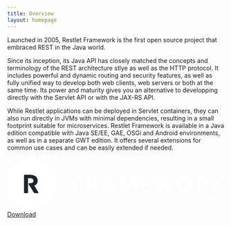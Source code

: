 ```yaml
---
title: Overview
layout: homepage
---
```

Launched in 2005, Restlet Framework is the first open source project that embraced REST in the Java world.

Since its inception, its Java API has closely matched the concepts and terminology of the REST architecture stlye as well as the HTTP protocol. It includes powerful and dynamic routing and security features, as well as fully unified way to develop both web clients, web servers or both at the same time. Its power and maturity gives you an alternative to developping directly with the Servlet API or with the JAX-RS API.

While Restlet applications can be deployed in Servlet containers, they can also run directly in JVMs with minimal dependencies, resulting in a small footprint suitable for microservices. Restlet Framework is available in a Java edition compatible with Java SE/EE, GAE, OSGi and Android environments, as well as in a separate GWT edition. It offers several extensions for common use cases and can be easily extended if needed.

<div class="m-cta cta-darkblue">
    <svg xmlns="http://www.w3.org/2000/svg" id="elements" width="1040.95" height="255.89" viewBox="0 0 1040.95 255.89" class="svg replaced-svg">
        <title>restlet_icons_screen</title>
        <g>
            <path d="M13.62,54.2L100.73,3.58a26.45,26.45,0,0,1,26.57,0l87.2,50.62A27,27,0,0,1,228,77.32V178.57a27,27,0,0,1-13.46,23.12l-87,50.62a26.38,26.38,0,0,1-26.53,0L13.65,201.69A27.13,27.13,0,0,1,0,178.57V77.32A27.11,27.11,0,0,1,13.62,54.2Z" fill="#fff"></path>
            <path d="M132.71,170.76a6.16,6.16,0,0,1,.73.24h17c-1.5-4-19.69-33.31-21.43-35.47a27.66,27.66,0,0,0,12-9c2.78-3.78,4.17-8.75,4.17-14.82,0-9.72-3.45-17-10.34-21.64S118.08,83,105.12,83H82.6c-1.8,0-2.6,1.15-2.6,2.89V171H99V139h0.27L99,123.62V99.82c1-.08,5.7,0,7.11,0,6.23,0,11,.89,14.21,2.68s4.83,4.8,4.83,9c0,4.4-1.56,7.71-4.72,9.54S112.06,124,104.75,124h-0.27c-2.85,0-3.8,1.22-2.64,4l7,11.21c1.42,1.7,13.71,21.39,18.29,28.91A6.86,6.86,0,0,0,132.71,170.76Z" fill="#1b252f"></path>
        </g>
        <g>
            <path d="M315.51,165.4V95.15h42.38v8.41H325.34v21.19h28.89v8.31H325.34V165.4h-9.83Z" fill="#fff"></path>
            <path d="M417,136q1.62,2,4.11,5.32t5.12,7.3q2.63,4,5.22,8.36a85.38,85.38,0,0,1,4.41,8.41H425.1q-2-3.85-4.41-7.81T415.87,150q-2.43-3.6-4.82-6.74t-4.31-5.47c-0.88.07-1.77,0.1-2.69,0.1H392.45V165.4h-9.83V96.16a55.66,55.66,0,0,1,9.28-1.37q5.12-.36,9.38-0.35,14.8,0,22.56,5.58t7.76,16.62a19.47,19.47,0,0,1-3.7,12A21.84,21.84,0,0,1,417,136Zm-14.9-32.95q-6.29,0-9.63.3v26.46h7a73.94,73.94,0,0,0,9.12-.51,20.64,20.64,0,0,0,6.84-1.93,10.29,10.29,0,0,0,4.31-4,13.43,13.43,0,0,0,1.52-6.84,13,13,0,0,0-1.52-6.59,11.26,11.26,0,0,0-4.11-4.16,17.92,17.92,0,0,0-6.08-2.13A43.4,43.4,0,0,0,402.08,103.06Z" fill="#fff"></path>
            <path d="M508.83,165.4q-1.73-4.56-3.24-9t-3.14-9H470.61l-6.39,17.94H454q4.06-11.15,7.6-20.63t6.94-18q3.4-8.52,6.74-16.27t7-15.36h9q3.65,7.6,7,15.36T505,126.78q3.4,8.52,6.95,18t7.6,20.63H508.83Zm-9.23-26.05q-3.25-8.82-6.44-17.08t-6.64-15.87q-3.55,7.6-6.74,15.87t-6.34,17.08h26.16Z" fill="#fff"></path>
            <path d="M573.31,155.67q-1-2.43-2.69-6.18t-3.6-8.11q-1.93-4.36-4.11-9t-4.11-8.72q-1.93-4.11-3.6-7.35t-2.69-5q-1.12,12-1.82,25.9t-1.22,28.13h-9.63q0.4-9.12.91-18.4t1.17-18.25q0.66-9,1.42-17.49T545,95.15h8.62q2.74,4.46,5.88,10.54t6.29,12.72q3.14,6.64,6.08,13.28t5.37,12.11l5.37-12.11q2.94-6.64,6.08-13.28T595,105.69q3.14-6.08,5.88-10.54h8.62q3.44,34,5.17,70.25H605q-0.51-14.19-1.22-28.13T602,111.37q-1,1.72-2.69,5t-3.6,7.35l-4.11,8.72q-2.18,4.62-4.11,9t-3.6,8.11q-1.67,3.75-2.69,6.18h-7.91Z" fill="#fff"></path>
            <path d="M642.75,165.4V95.15h42.88v8.41h-33v20.88H682v8.21h-29.4V157h35.58v8.41H642.75Z" fill="#fff"></path>
            <path d="M751.72,117.75q-4.26,13.59-8.62,25.14t-8.72,22.5h-9.83q-5.38-15.51-9.48-32.75t-7.65-37.51h10.34q1.42,7.91,2.94,15.81t3.14,15.36q1.62,7.45,3.24,14.25t3.35,12.57q4.05-10.64,8.62-23.37t8.52-26.31h8.51q4,13.58,8.62,26.31t8.72,23.37q1.62-5.68,3.24-12.47t3.19-14.24q1.57-7.45,3.09-15.41t2.94-15.87h10q-3.65,20.28-7.76,37.51t-9.38,32.75H769q-4.46-10.95-8.72-22.5T751.72,117.75Z" fill="#fff"></path>
            <path d="M815.69,130.23a43.63,43.63,0,0,1,2.69-15.92,32.91,32.91,0,0,1,7.3-11.5,30.23,30.23,0,0,1,10.74-6.95,36.39,36.39,0,0,1,13-2.33,35.3,35.3,0,0,1,12.82,2.33,29.93,29.93,0,0,1,10.59,6.95,33.3,33.3,0,0,1,7.25,11.5,43.63,43.63,0,0,1,2.69,15.92,43.6,43.6,0,0,1-2.69,15.92,33.25,33.25,0,0,1-7.25,11.5,29.9,29.9,0,0,1-10.59,6.95,35.3,35.3,0,0,1-12.82,2.33,36.39,36.39,0,0,1-13-2.33,30.19,30.19,0,0,1-10.74-6.95,32.86,32.86,0,0,1-7.3-11.5A43.6,43.6,0,0,1,815.69,130.23Zm10.34,0a38.93,38.93,0,0,0,1.62,11.61,26,26,0,0,0,4.61,8.87,20.16,20.16,0,0,0,7.3,5.62,22.93,22.93,0,0,0,9.68,2,22.6,22.6,0,0,0,9.63-2,20.3,20.3,0,0,0,7.25-5.62,26,26,0,0,0,4.61-8.87,42.32,42.32,0,0,0,0-23.22,26,26,0,0,0-4.61-8.87,20.33,20.33,0,0,0-7.25-5.62,22.6,22.6,0,0,0-9.63-2,22.93,22.93,0,0,0-9.68,2,20.19,20.19,0,0,0-7.3,5.62,26,26,0,0,0-4.61,8.87A38.94,38.94,0,0,0,826,130.23Z" fill="#fff"></path>
            <path d="M944.44,136q1.62,2,4.11,5.32t5.12,7.3q2.63,4,5.22,8.36a85.38,85.38,0,0,1,4.41,8.41H952.55q-2-3.85-4.41-7.81T943.32,150q-2.43-3.6-4.82-6.74t-4.31-5.47c-0.88.07-1.77,0.1-2.69,0.1H919.9V165.4h-9.83V96.16a55.66,55.66,0,0,1,9.28-1.37q5.12-.36,9.38-0.35,14.8,0,22.56,5.58T959,116.64a19.47,19.47,0,0,1-3.7,12A21.84,21.84,0,0,1,944.44,136Zm-14.9-32.95q-6.29,0-9.63.3v26.46h7a73.94,73.94,0,0,0,9.12-.51,20.64,20.64,0,0,0,6.84-1.93,10.29,10.29,0,0,0,4.31-4,13.43,13.43,0,0,0,1.52-6.84,13,13,0,0,0-1.52-6.59,11.26,11.26,0,0,0-4.11-4.16,17.92,17.92,0,0,0-6.08-2.13A43.4,43.4,0,0,0,929.54,103.06Z" fill="#fff"></path>
            <path d="M1038.51,95.15q-3.14,3.45-7.1,7.65t-8.26,8.62q-4.31,4.41-8.57,8.67t-8,7.91a90.83,90.83,0,0,1,9.23,7.5q4.87,4.46,9.53,9.53t8.77,10.34a87.29,87.29,0,0,1,6.84,10h-11.56a99.32,99.32,0,0,0-7-9.58q-4-4.81-8.36-9.23t-8.92-8.16a78.91,78.91,0,0,0-8.77-6.39V165.4h-9.83V95.15h9.83v31q3.55-3.35,7.81-7.55t8.41-8.46q4.15-4.26,7.85-8.16t6.24-6.84h11.86Z" fill="#fff"></path>
        </g>
    </svg>
    <a href="/downloads/current/" class="m-button m-button-border">Download</a>
</div>
